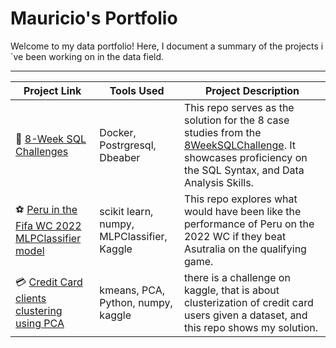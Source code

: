 # Mauricio's Portfolio

Welcome to my data portfolio! Here, I document a summary of the projects i´ve been working on in the data field. 

***

| Project Link | Tools Used | Project Description | 
|---|---|---|
| 🍜 [8-Week SQL Challenges](https://github.com/Malvape/8-Weeks-SQL-Challenge) | Docker, Postrgresql, Dbeaber | This repo serves as the solution for the 8 case studies from the [8WeekSQLChallenge](https://8weeksqlchallenge.com). It showcases proficiency on the SQL Syntax, and Data Analysis Skills. | 
|⚽ [Peru in the Fifa WC 2022 MLPClassifier model](https://github.com/Malvape/Prediccion_futbol)|scikit learn, numpy, MLPClassifier, Kaggle|This repo explores what would have been like the performance of Peru on the 2022 WC if they beat Asutralia on the qualifying game.|
|💳 [Credit Card clients clustering using PCA](https://github.com/Malvape/Credit-Card-Clustering-Kaggle/blob/3D/README.md)|kmeans, PCA, Python, numpy, kaggle|there is a challenge on kaggle, that is about clusterization of credit card users given a dataset, and this repo shows my solution.|
